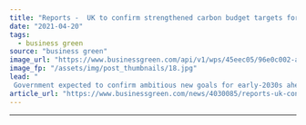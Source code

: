 ```yaml
---
title: "Reports -  UK to confirm strengthened carbon budget targets for 2035"
date: "2021-04-20"
tags: 
  - business green
source: "business green"
image_url: "https://www.businessgreen.com/api/v1/wps/45eec05/96e0c002-ad66-473e-a79c-dfc81466c4cb/4/Greenpeace-Road-Signs-185x114.jpg"
image_fp: "/assets/img/post_thumbnails/18.jpg"
lead: "
 Government expected to confirm ambitious new goals for early-2030s ahead of President Biden's high profile Leaders Summit ..."
article_url: "https://www.businessgreen.com/news/4030085/reports-uk-confirm-ambitious-decarbonisation-targets"
---
```


---
